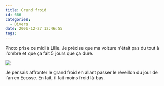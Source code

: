 ```yaml
---
title: Grand froid
id: 666
categories:
  - Divers
date: 2006-12-27 12:46:55
tags:
---
```


Photo prise ce midi à Lille. Je précise que ma voiture n'était pas du tout à l'ombre et que ça fait 5 jours que ça dure.

![](/images/grand_froid.jpg)

Je pensais affronter le grand froid en allant passer le réveillon du jour de l'an en Ecosse. En fait, il fait moins froid là-bas.
